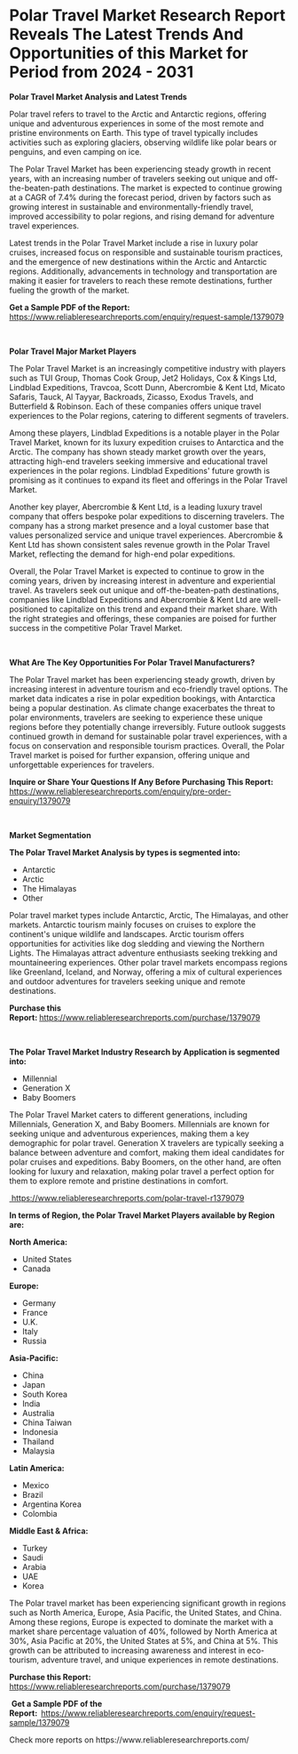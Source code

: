 <p><h1>Polar Travel Market Research Report Reveals The Latest Trends And Opportunities of this Market for Period from 2024 - 2031</h1></p><p><strong>Polar Travel Market Analysis and Latest Trends</strong></p>
<p><p>Polar travel refers to travel to the Arctic and Antarctic regions, offering unique and adventurous experiences in some of the most remote and pristine environments on Earth. This type of travel typically includes activities such as exploring glaciers, observing wildlife like polar bears or penguins, and even camping on ice.</p><p>The Polar Travel Market has been experiencing steady growth in recent years, with an increasing number of travelers seeking out unique and off-the-beaten-path destinations. The market is expected to continue growing at a CAGR of 7.4% during the forecast period, driven by factors such as growing interest in sustainable and environmentally-friendly travel, improved accessibility to polar regions, and rising demand for adventure travel experiences.</p><p>Latest trends in the Polar Travel Market include a rise in luxury polar cruises, increased focus on responsible and sustainable tourism practices, and the emergence of new destinations within the Arctic and Antarctic regions. Additionally, advancements in technology and transportation are making it easier for travelers to reach these remote destinations, further fueling the growth of the market.</p></p>
<p><strong>Get a Sample PDF of the Report:&nbsp;</strong> <a href="https://www.reliableresearchreports.com/enquiry/request-sample/1379079">https://www.reliableresearchreports.com/enquiry/request-sample/1379079</a></p>
<p>&nbsp;</p>
<p><strong>Polar Travel Major Market Players</strong></p>
<p><p>The Polar Travel Market is an increasingly competitive industry with players such as TUI Group, Thomas Cook Group, Jet2 Holidays, Cox & Kings Ltd, Lindblad Expeditions, Travcoa, Scott Dunn, Abercrombie & Kent Ltd, Micato Safaris, Tauck, Al Tayyar, Backroads, Zicasso, Exodus Travels, and Butterfield & Robinson. Each of these companies offers unique travel experiences to the Polar regions, catering to different segments of travelers.</p><p>Among these players, Lindblad Expeditions is a notable player in the Polar Travel Market, known for its luxury expedition cruises to Antarctica and the Arctic. The company has shown steady market growth over the years, attracting high-end travelers seeking immersive and educational travel experiences in the polar regions. Lindblad Expeditions' future growth is promising as it continues to expand its fleet and offerings in the Polar Travel Market.</p><p>Another key player, Abercrombie & Kent Ltd, is a leading luxury travel company that offers bespoke polar expeditions to discerning travelers. The company has a strong market presence and a loyal customer base that values personalized service and unique travel experiences. Abercrombie & Kent Ltd has shown consistent sales revenue growth in the Polar Travel Market, reflecting the demand for high-end polar expeditions.</p><p>Overall, the Polar Travel Market is expected to continue to grow in the coming years, driven by increasing interest in adventure and experiential travel. As travelers seek out unique and off-the-beaten-path destinations, companies like Lindblad Expeditions and Abercrombie & Kent Ltd are well-positioned to capitalize on this trend and expand their market share. With the right strategies and offerings, these companies are poised for further success in the competitive Polar Travel Market.</p></p>
<p>&nbsp;</p>
<p><strong>What Are The Key Opportunities For Polar Travel Manufacturers?</strong></p>
<p><p>The Polar Travel market has been experiencing steady growth, driven by increasing interest in adventure tourism and eco-friendly travel options. The market data indicates a rise in polar expedition bookings, with Antarctica being a popular destination. As climate change exacerbates the threat to polar environments, travelers are seeking to experience these unique regions before they potentially change irreversibly. Future outlook suggests continued growth in demand for sustainable polar travel experiences, with a focus on conservation and responsible tourism practices. Overall, the Polar Travel market is poised for further expansion, offering unique and unforgettable experiences for travelers.</p></p>
<p><strong>Inquire or Share Your Questions If Any Before Purchasing This Report:</strong> <a href="https://www.reliableresearchreports.com/enquiry/pre-order-enquiry/1379079">https://www.reliableresearchreports.com/enquiry/pre-order-enquiry/1379079</a></p>
<p>&nbsp;</p>
<p><strong>Market Segmentation</strong></p>
<p><strong>The Polar Travel Market Analysis by types is segmented into:</strong></p>
<p><ul><li>Antarctic</li><li>Arctic</li><li>The Himalayas</li><li>Other</li></ul></p>
<p><p>Polar travel market types include Antarctic, Arctic, The Himalayas, and other markets. Antarctic tourism mainly focuses on cruises to explore the continent's unique wildlife and landscapes. Arctic tourism offers opportunities for activities like dog sledding and viewing the Northern Lights. The Himalayas attract adventure enthusiasts seeking trekking and mountaineering experiences. Other polar travel markets encompass regions like Greenland, Iceland, and Norway, offering a mix of cultural experiences and outdoor adventures for travelers seeking unique and remote destinations.</p></p>
<p><strong>Purchase this Report:&nbsp;</strong><a href="https://www.reliableresearchreports.com/purchase/1379079">https://www.reliableresearchreports.com/purchase/1379079</a></p>
<p>&nbsp;</p>
<p><strong>The Polar Travel Market Industry Research by Application is segmented into:</strong></p>
<p><ul><li>Millennial</li><li>Generation X</li><li>Baby Boomers</li></ul></p>
<p><p>The Polar Travel Market caters to different generations, including Millennials, Generation X, and Baby Boomers. Millennials are known for seeking unique and adventurous experiences, making them a key demographic for polar travel. Generation X travelers are typically seeking a balance between adventure and comfort, making them ideal candidates for polar cruises and expeditions. Baby Boomers, on the other hand, are often looking for luxury and relaxation, making polar travel a perfect option for them to explore remote and pristine destinations in comfort.</p></p>
<p><a href="https://www.reliableresearchreports.com/polar-travel-r1379079">&nbsp;https://www.reliableresearchreports.com/polar-travel-r1379079</a></p>
<p><strong>In terms of Region, the Polar Travel Market Players available by Region are:</strong></p>
<p>
    <p> <strong> North America: </strong>
        <ul>
            <li>United States</li>
            <li>Canada</li>
        </ul>
        </p> 
    <p> <strong> Europe: </strong>
        <ul>
            <li>Germany</li>
            <li>France</li>
            <li>U.K.</li>
            <li>Italy</li>
            <li>Russia</li>
        </ul>
        </p> 
    <p> <strong> Asia-Pacific: </strong>
        <ul>
            <li>China</li>
            <li>Japan</li>
            <li>South Korea</li>
            <li>India</li>
            <li>Australia</li>
            <li>China Taiwan</li>
            <li>Indonesia</li>
            <li>Thailand</li>
            <li>Malaysia</li>
        </ul>
        </p> 
    <p> <strong> Latin America: </strong>
        <ul>
            <li>Mexico</li>
            <li>Brazil</li>
            <li>Argentina Korea</li>
            <li>Colombia</li>
        </ul>
        </p> 
    <p> <strong> Middle East & Africa: </strong>
        <ul>
            <li>Turkey</li>
            <li>Saudi</li>
            <li>Arabia</li>
            <li>UAE</li>
            <li>Korea</li>
        </ul>
    </p>
    </p>
<p><p>The Polar travel market has been experiencing significant growth in regions such as North America, Europe, Asia Pacific, the United States, and China. Among these regions, Europe is expected to dominate the market with a market share percentage valuation of 40%, followed by North America at 30%, Asia Pacific at 20%, the United States at 5%, and China at 5%. This growth can be attributed to increasing awareness and interest in eco-tourism, adventure travel, and unique experiences in remote destinations.</p></p>
<p><strong>Purchase this Report: </strong><a href="https://www.reliableresearchreports.com/purchase/1379079">https://www.reliableresearchreports.com/purchase/1379079</a></p>
<p>&nbsp;<strong>Get a Sample PDF of the Report:&nbsp;&nbsp;</strong><a href="https://www.reliableresearchreports.com/enquiry/request-sample/1379079">https://www.reliableresearchreports.com/enquiry/request-sample/1379079</a></p>
<p><strong></strong></p>
<p>Check more reports on https://www.reliableresearchreports.com/</p>